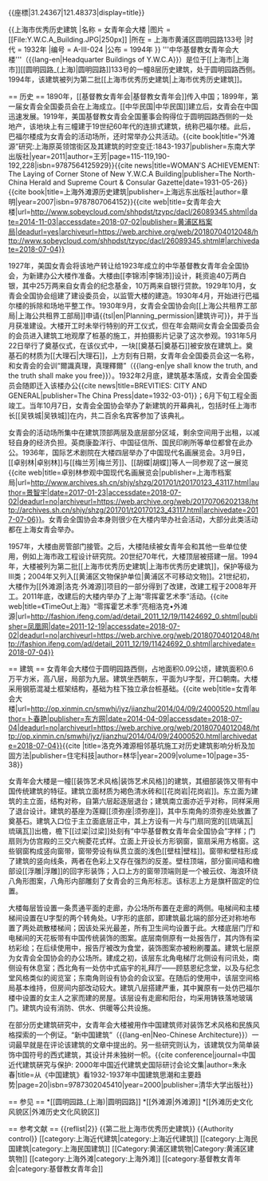 {{座標|31.24367|121.48373|display=title}}

{{上海市优秀历史建筑
|名称 = 女青年会大楼
|图片 = [[File:Y.W.C.A_Building.JPG|250px]]
|所在 = 上海市黄浦区圆明园路133号
|时代 = 1932年
|编号 = A-Ⅲ-024
|公布 = 1994年
}}
'''中华基督教女青年会大楼'''（{{lang-en|Headquarter Buildings of Y.W.C.A}}）是位于[[上海市|上海市]][[圆明园路_(上海)|圆明园路]]133号的一幢8层历史建筑，处于圆明园路西侧。1994年，该建筑被列为第二批[[上海市优秀历史建筑|上海市优秀历史建筑]]。

== 历史 ==
1890年，[[基督教女青年会|基督教女青年会]]传入中国；1899年，第一届女青会全国委员会在上海成立。[[中华民国|中华民国]]建立后，女青会在中国迅速发展。1919年，美国基督教女青会全国董事会购得位于圆明园路西侧的一处地产，该地块上有三幢建于19世纪60年代的连排式建筑，统称巴福尔楼。此后，巴福尔楼成为女青会的活动场所，还时常举办公共活动。<ref name="研究">{{cite book|title=“外滩源”研究:上海原英领馆街区及其建筑的时空变迁:1843-1937|publisher=东南大学出版社|year=2011|author=王芳|page=115-119,190-192,228|isbn=9787564125929}}</ref><ref name="stone">{{cite news|title=WOMAN'S ACHIEVEMENT: The Laying of Corner Stone of New Y.W.C.A Building|publisher=The North-China Herald and Supreme Court & Consular Gazette|date=1931-05-26}}</ref><ref name="章明">{{cite book|title=上海外滩源历史建筑|publisher=上海远东出版社|author=章明|year=2007|isbn=9787807064152}}</ref><ref name="档案">{{cite web|title=女青年会大楼|url=http://www.sobeycloud.com/shhpdst/tzypc/dacl/26089345.shtml|date=2014-11-03|accessdate=2018-07-02|publisher=黄浦区档案局|deadurl=yes|archiveurl=https://web.archive.org/web/20180704012048/http://www.sobeycloud.com/shhpdst/tzypc/dacl/26089345.shtml#|archivedate=2018-07-04}}</ref>

1927年，美国女青会将该地产转让给1923年成立的中华基督教女青年会全国协会，为新建办公大楼作准备。大楼由[[李锦沛|李锦沛]]设计，耗资逾40万两白银，其中25万两来自女青会的纪念基金，10万两来自银行贷款。1929年10月，女青会全国协会组建了建设委员会，以监管大楼的建造。1930年4月，开始进行巴福尔楼的拆除和场地平整工作。1930年9月，女青会全国协会向[[上海公共租界工部局|上海公共租界工部局]]申请{{tsl|en|Planning_permission|建筑许可}}，并于当月获准建设。大楼开工时未举行特别的开工仪式，但在年会期间女青会全国委员会的会员进入建筑工地观摩了桩基的施工，并拍摄影片记录了这次参观。1931年5月22日举行了奠基仪式，在该仪式中，一块[[奠基石|奠基石]]被安放在建筑上。奠基石的材质为[[大理石|大理石]]，上方刻有日期，女青年会全国委员会这一名称，和女青会的会训“爾識真理，真理釋爾”（{{lang-en|ye shall know the truth, and the truth shall make you free}}）。1932年2月底，建筑基本落成，女青会全国委员会随即迁入该楼办公<ref>{{cite news|title=BREVITIES: CITY AND GENERAL|publisher=The China Press|date=1932-03-01}}</ref>；6月下旬工程全面竣工。当年10月7日，女青会全国协会举办了新建筑的开幕典礼，包括时任上海市长[[吴铁城|吴铁城]]在内，共二百余名宾客参加了该典礼。<ref name="研究"/><ref name="stone"/><ref name="档案"/>

女青会的活动场所集中在建筑顶部两层及底层部分区域，剩余空间用于出租，以减轻自身的经济负担。英商康盈洋行、中国征信所、国民印刷所等单位都曾在此办公。1936年，国际艺术剧院在大楼四层举办了中国现代名画展览会。3月9日，[[卓别林|卓别林]]与[[梅兰芳|梅兰芳]]、[[胡蝶|胡蝶]]等人一同参观了这一展览<ref>{{cite web|title=卓别林参观中国现代名画展览会|publisher=上海市档案局|url=http://www.archives.sh.cn/shjy/shzg/201701/t20170123_43117.html|author=景智宇|date=2017-01-23|accessdate=2018-07-02|deadurl=no|archiveurl=https://web.archive.org/web/20170706202138/http://archives.sh.cn/shjy/shzg/201701/t20170123_43117.html|archivedate=2017-07-06}}</ref>。女青会全国协会本身则很少在大楼内举办社会活动，大部分此类活动都在上海女青会举办。<ref name="研究"/><ref name="章明"/><ref name="档案"/>

1957年，大楼由房管部门接管。之后，大楼陆续被女青年会和其他一些单位使用，例如上海市政工程设计研究院。20世纪70年代，大楼顶层被搭建一层。1994年，大楼被列为第二批[[上海市优秀历史建筑|上海市优秀历史建筑]]，保护等级为Ⅲ类；2004年又列入[[黄浦区文物保护单位|黄浦区不可移动文物]]。21世纪初，大楼作为[[外滩源|洛克·外滩源]]项目的一部分得到了改建，改建工程于2008年开工。2011年底，改建后的大楼内举办了上海“零挥霍艺术季”活动。<ref name="章明"/><ref name="档案"/><ref>{{cite web|title=《TimeOut上海》“零挥霍艺术季”亮相洛克•外滩源|url=http://fashion.ifeng.com/ad/detail_2011_12/19/11424692_0.shtml|publisher=凤凰网|date=2011-12-19|accessdate=2018-07-02|deadurl=no|archiveurl=https://web.archive.org/web/20180704012048/http://fashion.ifeng.com/ad/detail_2011_12/19/11424692_0.shtml|archivedate=2018-07-04}}</ref>

== 建筑 ==
女青年会大楼位于圆明园路西侧，占地面积0.09公顷，建筑面积0.6万平方米，高八层，局部为九层。建筑坐西朝东，平面为U字型，开口朝南。大楼采用钢筋混凝土框架结构，基础为柱下独立承台桩基础。<ref name="研究"/><ref name="章明"/><ref name="档案"/><ref name="东方">{{cite web|title=女青年会大楼|url=http://op.xinmin.cn/smwhj/jyz/jianzhu/2014/04/09/24000520.html|author=卜春艳|publisher=东方网|date=2014-04-09|accessdate=2018-07-04|deadurl=no|archiveurl=https://web.archive.org/web/20180704012048/http://op.xinmin.cn/smwhj/jyz/jianzhu/2014/04/09/24000520.html|archivedate=2018-07-04}}</ref><ref>{{cite |title=洛克外滩源相邻基坑施工对历史建筑影响分析及加固方法|publisher=住宅科技|author=林华|year=2009|volume=10|page=35-38}}</ref>

女青年会大楼是一幢[[装饰艺术风格|装饰艺术风格]]的建筑，其细部装饰又带有中国传统建筑的特征。建筑立面材质为褐色清水砖和[[花岗岩|花岗岩]]。东立面为建筑的主立面，结构对称，自第六层起逐层退台；建筑南立面亦近乎对称，同样采用了退台设计。建筑的基座为莲瓣[[须弥座|须弥座]]，其中东南角的须弥座处放置了奠基石。建筑入口位于主立面底层正中，其上方设有一片与门扇同宽的[[琉璃瓦|琉璃瓦]]出檐，檐下[[过梁|过梁]]处刻有“中华基督教女青年会全国协会”字样；门扇则为仿宫殿的三交六椀菱花式样。立面上开设长方形钢窗，窗扇采用方格窗。这些钢窗构成竖向窗带，窗带旁设有纵贯立面的浅色[[壁柱|壁柱]]。窗带和壁柱形成了建筑的竖向线条，两者在色彩上又存在强烈的反差。壁柱顶端，部分窗间墙和檐部设[[浮雕|浮雕]]的回字形装饰；入口上方的窗带顶端则是一个被云纹、海浪环绕八角形图案，八角形内部雕刻了女青会的三角形标志。该标志上方是旗杆固定的位置。<ref name="研究"/><ref name="章明"/><ref name="档案"/><ref name="东方"/>

大楼每层皆设置一条贯通平面的走廊，办公场所布置在走廊的两侧。电梯间和主楼梯间设置在U字型的两个转角处。U字形的底部，即建筑最北端的部分还对称地布置了两处疏散楼梯间；因该处采光最差，所有卫生间均设置于此。大楼底层门厅和电梯间的天花板带有中国传统装饰的图案。底层南侧原有一处报告厅，其内饰有梁枋彩绘；在后续使用中，报告厅被改为食堂，装饰图案亦被粉刷覆盖。建筑七层原为女青会全国协会的办公场所。建成之初，该层东北角电梯厅北侧设有问讯处，南侧设有休息室；西北角有一处仿中式庙宇的礼拜厅——顾慈恩纪念堂，以及与纪念堂风格类似的阅览室；东南角则设有协会的会议室。在随后的使用中，该层空间格局基本维持，但房间内部改动较大。建筑八层搭建严重，其中翼原有一处仿巴福尔楼中设置的女主人之家而建的房屋。该层设有走廊和阳台，均采用铸铁落地玻璃门。建筑内设有消防、供水、供暖等公共设施。<ref name="研究"/><ref name="章明"/><ref name="档案"/><ref name="东方"/>

在部分历史建筑研究中，女青年会大楼被用作中国建筑师对装饰艺术风格和民族风格探索的一个例证。“新中国建筑”（{{lang-en|Neo-Chinese Architecture}}）一词最早就是在评论该建筑的文章中提出的。另一些研究则认为，该建筑仅为简单装饰中国符号的西式建筑，其设计并未独树一帜。<ref name="研究"/><ref>{{cite conference|journal=中国近代建筑硏究与保护: 2000年中国近代建筑史国际研讨会论文集|author=朱永春|title=从《中国建筑》看1932-1937年中国建筑思潮和主要趋势|page=20|isbn=9787302045410|year=2000|publisher=清华大学出版社}}</ref>

== 参见 ==
*[[圆明园路_(上海)|圆明园路]]
*[[外滩源|外滩源]]
*[[外滩历史文化风貌区|外滩历史文化风貌区]]

== 参考文献 ==
{{reflist|2}}
{{第二批上海市优秀历史建筑}}
{{Authority control}}
[[category:上海近代建筑|category:上海近代建筑]]
[[category:上海民国建筑|category:上海民国建筑]]
[[Category:黄浦区建筑物|Category:黄浦区建筑物]]
[[category:上海外滩|category:上海外滩]]
[[category:基督教女青年会|category:基督教女青年会]]